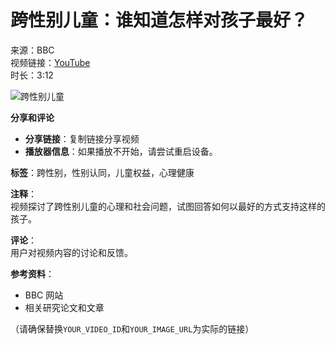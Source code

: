 # 跨性别儿童：谁知道怎样对孩子最好？

来源：BBC  
视频链接：[YouTube](https://www.youtube.com/watch?v=YOUR_VIDEO_ID)  
时长：3:12

![跨性别儿童](YOUR_IMAGE_URL)

**分享和评论**  
- **分享链接**：复制链接分享视频
- **播放器信息**：如果播放不开始，请尝试重启设备。

**标签**：跨性别，性别认同，儿童权益，心理健康

**注释**：  
视频探讨了跨性别儿童的心理和社会问题，试图回答如何以最好的方式支持这样的孩子。

**评论**：  
用户对视频内容的讨论和反馈。

**参考资料**：  
- BBC 网站  
- 相关研究论文和文章  

（请确保替换`YOUR_VIDEO_ID`和`YOUR_IMAGE_URL`为实际的链接）